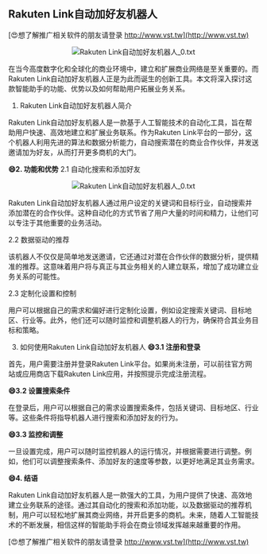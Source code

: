 ## **Rakuten Link自动加好友机器人**

[😍想了解推广相关软件的朋友请登录 http://www.vst.tw](http://www.vst.tw)

 <center><img src="https://vst.tw/MP4/tuiguang/png/3.png" alt="Rakuten Link自动加好友机器人_0.txt"></center>

在当今高度数字化和全球化的商业环境中，建立和扩展商业网络是至关重要的。而Rakuten Link自动加好友机器人正是为此而诞生的创新工具。本文将深入探讨这款智能助手的功能、优势以及如何帮助用户拓展业务关系。

1. Rakuten Link自动加好友机器人简介

Rakuten Link自动加好友机器人是一款基于人工智能技术的自动化工具，旨在帮助用户快速、高效地建立和扩展业务联系。作为Rakuten Link平台的一部分，这个机器人利用先进的算法和数据分析能力，自动搜索潜在的商业合作伙伴，并发送邀请加为好友，从而打开更多商机的大门。

**😄2. 功能和优势**
2.1 自动化搜索和添加好友

 <center><img src="https://vst.tw/MP4/tuiguang/png/0.png" alt="Rakuten Link自动加好友机器人_0.txt"></center>

Rakuten Link自动加好友机器人通过用户设定的关键词和目标行业，自动搜索并添加潜在的合作伙伴。这种自动化的方式节省了用户大量的时间和精力，让他们可以专注于其他重要的业务活动。

2.2 数据驱动的推荐

该机器人不仅仅是简单地发送邀请，它还通过对潜在合作伙伴的数据分析，提供精准的推荐。这意味着用户将与真正与其业务相关的人建立联系，增加了成功建立业务关系的可能性。

2.3 定制化设置和控制

用户可以根据自己的需求和偏好进行定制化设置，例如设定搜索关键词、目标地区、行业等。此外，他们还可以随时监控和调整机器人的行为，确保符合其业务目标和策略。

3. 如何使用Rakuten Link自动加好友机器人
**😄3.1 注册和登录**

首先，用户需要注册并登录Rakuten Link平台。如果尚未注册，可以前往官方网站或应用商店下载Rakuten Link应用，并按照提示完成注册流程。

**😄3.2 设置搜索条件**

在登录后，用户可以根据自己的需求设置搜索条件，包括关键词、目标地区、行业等。这些条件将指导机器人进行搜索和添加好友的行为。

**😄3.3 监控和调整**

一旦设置完成，用户可以随时监控机器人的运行情况，并根据需要进行调整。例如，他们可以调整搜索条件、添加好友的速度等参数，以更好地满足其业务需求。

**😄4. 结语**

Rakuten Link自动加好友机器人是一款强大的工具，为用户提供了快速、高效地建立业务联系的途径。通过其自动化的搜索和添加功能，以及数据驱动的推荐机制，用户可以轻松地扩展其商业网络，并开启更多的商机。未来，随着人工智能技术的不断发展，相信这样的智能助手将会在商业领域发挥越来越重要的作用。

[😍想了解推广相关软件的朋友请登录 http://www.vst.tw](http://www.vst.tw)



